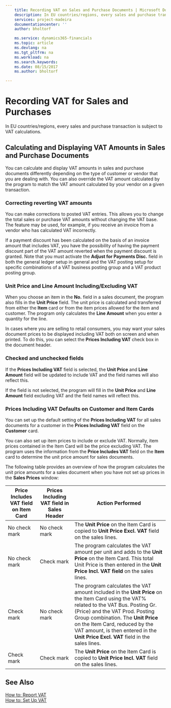 ```yaml
---
    title: Recording VAT on Sales and Purchase Documents | Microsoft Docs
    description: In EU countries/regions, every sales and purchase transaction is subject to VAT calculations.
    services: project-madeira
    documentationcenter: ''
    author: bholtorf

    ms.service: dynamics365-financials
    ms.topic: article
    ms.devlang: na
    ms.tgt_pltfrm: na
    ms.workload: na
    ms.search.keywords:
    ms.date: 08/15/2017
    ms.author: bholtorf

---
```

# Recording VAT for Sales and Purchases
In EU countries/regions, every sales and purchase transaction is subject to VAT calculations.  
  
## Calculating and Displaying VAT Amounts in Sales and Purchase Documents  
 You can calculate and display VAT amounts in sales and purchase documents differently depending on the type of customer or vendor that you are dealing with. You can also override the VAT amount calculated by the program to match the VAT amount calculated by your vendor on a given transaction.  
  
### Correcting reverting VAT amounts  
You can make corrections to posted VAT entries. This allows you to change the total sales or purchase VAT amounts without changing the VAT base. The feature may be used, for example, if you receive an invoice from a vendor who has calculated VAT incorrectly.  

If a payment discount has been calculated on the basis of an invoice amount that includes VAT, you have the possibility of having the payment discount part of the VAT amount reverted when the payment discount is granted. Note that you must activate the **Adjust for Payments Disc.** field in both the general ledger setup in general and the VAT posting setup for specific combinations of a VAT business posting group and a VAT product posting group.  
  
### Unit Price and Line Amount Including/Excluding VAT  
When you choose an item in the **No.** field in a sales document, the program also fills in the **Unit Price** field. The unit price is calculated and transferred from either the **Item** card or from the item prices allowed for the item and customer. The program only calculates the **Line Amount** when you enter a quantity for the line.  
  
In cases where you are selling to retail consumers, you may want your sales document prices to be displayed including VAT both on screen and when printed. To do this, you can select the **Prices Including VAT** check box in the document header.  
  
### Checked and unchecked fields  
If the **Prices Including VAT** field is selected, the **Unit Price** and **Line Amount** field will be updated to include VAT and the field names will also reflect this.  
  
If the field is not selected, the program will fill in the **Unit Price** and **Line Amount** field excluding VAT and the field names will reflect this.  
  
### Prices Including VAT Defaults on Customer and Item Cards  
You can set up the default setting of the **Prices Including VAT** for all sales documents for a customer in the **Prices Including VAT** field on the **Customer** card.  
  
You can also set up item prices to include or exclude VAT. Normally, item prices contained in the Item Card will be the price excluding VAT. The program uses the information from the **Price Includes VAT** field on the **Item** card to determine the unit price amount for sales documents.  
  
The following table provides an overview of how the program calculates the unit price amounts for a sales document when you have not set up prices in the **Sales Prices** window:  
  
|**Price Includes VAT field on Item Card**|**Prices Including VAT field in Sales Header**|**Action Performed**|  
|-----------------------------------------------|----------------------------------------------------|--------------------------|  
|No check mark|No check mark|The **Unit Price** on the Item Card is copied to **Unit Price Excl. VAT** field on the sales lines.|  
|No check mark|Check mark|The program calculates the VAT amount per unit and adds to the **Unit Price** on the Item Card. This total Unit Price is then entered in the **Unit Price Incl. VAT field** on the sales lines.|  
|Check mark|No check mark|The program calculates the VAT amount included in the **Unit Price** on the Item Card using the VAT% related to the VAT Bus. Posting Gr. (Price) and the VAT Prod. Posting Group combination. The **Unit Price** on the Item Card, reduced by the VAT amount, is then entered in the **Unit Price Excl. VAT** field in the sales lines.|  
|Check mark|Check mark|The **Unit Price** on the Item Card is copied to **Unit Price Incl. VAT** field on the sales lines.|  
  
## See Also  
[How to: Report VAT](finance-how-report-vat.md)   
[How to: Set Up VAT](finance-setup-vat.md)   
